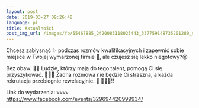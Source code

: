 ```yaml
---
layout: post
date: 2019-03-27 09:26:48
language: pl
title: Aktualności
post_img_url: /images/fb/55467885_2420083118025443_337759148735201280_n.png
---
```


Chcesz zabłysnąć ✨ podczas rozmów kwalifikacyjnych i zapewnić sobie miejsce w Twojej wymarzonej firmie 🏢, ale czujesz się lekko niegotowy?😣

Bez obaw. 🙌🏽
Ludzie, którzy mają do tego talent, pomogą Ci się przyszykować. 👩🏽‍🏫
Żadna rozmowa nie będzie Ci straszna, a każda rekrutacja przebiegnie rewelacyjnie. 🤩 💪🏽💸‼️

Link do wydarzenia: ⤵️⤵️⤵️⤵️
https://www.facebook.com/events/329694420999934/